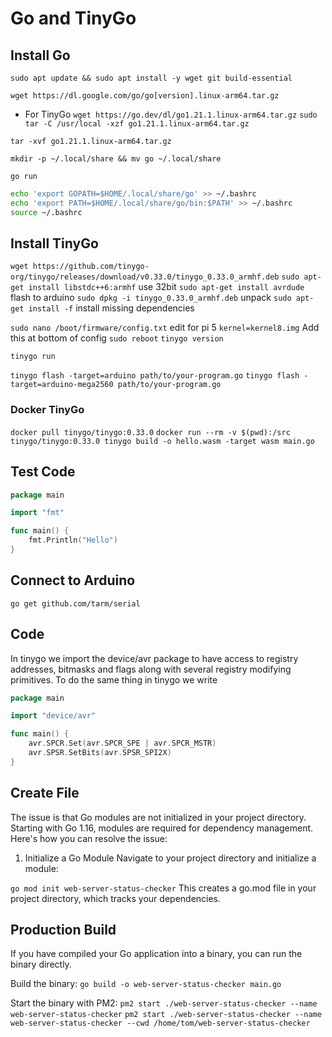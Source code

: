 # Go and TinyGo

## Install Go

`sudo apt update && sudo apt install -y wget git build-essential`

`wget https://dl.google.com/go/go[version].linux-arm64.tar.gz`

- For TinyGo
  `wget https://go.dev/dl/go1.21.1.linux-arm64.tar.gz`
  `sudo tar -C /usr/local -xzf go1.21.1.linux-arm64.tar.gz`

`tar -xvf go1.21.1.linux-arm64.tar.gz`

`mkdir -p ~/.local/share && mv go ~/.local/share`

`go run`

```sh
echo 'export GOPATH=$HOME/.local/share/go' >> ~/.bashrc
echo 'export PATH=$HOME/.local/share/go/bin:$PATH' >> ~/.bashrc
source ~/.bashrc
```

## Install TinyGo

`wget https://github.com/tinygo-org/tinygo/releases/download/v0.33.0/tinygo_0.33.0_armhf.deb`
`sudo apt-get install libstdc++6:armhf` use 32bit
`sudo apt-get install avrdude` flash to arduino
`sudo dpkg -i tinygo_0.33.0_armhf.deb` unpack
`sudo apt-get install -f` install missing dependencies

`sudo nano /boot/firmware/config.txt` edit for pi 5
`kernel=kernel8.img` Add this at bottom of config
`sudo reboot`
`tinygo version`

`tinygo run`

`tinygo flash -target=arduino path/to/your-program.go`
`tinygo flash -target=arduino-mega2560 path/to/your-program.go`

### Docker TinyGo

`docker pull tinygo/tinygo:0.33.0`
`docker run --rm -v $(pwd):/src tinygo/tinygo:0.33.0 tinygo build -o hello.wasm -target wasm main.go`

## Test Code

```go
package main

import "fmt"

func main() {
    fmt.Println("Hello")
}
```

## Connect to Arduino

`go get github.com/tarm/serial`

## Code

In tinygo we import the device/avr package to have access to registry addresses, bitmasks and flags along with several registry modifying primitives. To do the same thing in tinygo we write

```go
package main

import "device/avr"

func main() {
    avr.SPCR.Set(avr.SPCR_SPE | avr.SPCR_MSTR)
    avr.SPSR.SetBits(avr.SPSR_SPI2X)
}
```

## Create File


The issue is that Go modules are not initialized in your project directory. Starting with Go 1.16, modules are required for dependency management. Here's how you can resolve the issue:

1. Initialize a Go Module
Navigate to your project directory and initialize a module:


`go mod init web-server-status-checker`
This creates a go.mod file in your project directory, which tracks your dependencies.

## Production Build

If you have compiled your Go application into a binary, you can run the binary directly.

Build the binary:
`go build -o web-server-status-checker main.go`

Start the binary with PM2:
`pm2 start ./web-server-status-checker --name web-server-status-checker`
`pm2 start ./web-server-status-checker --name web-server-status-checker --cwd /home/tom/web-server-status-checker`
